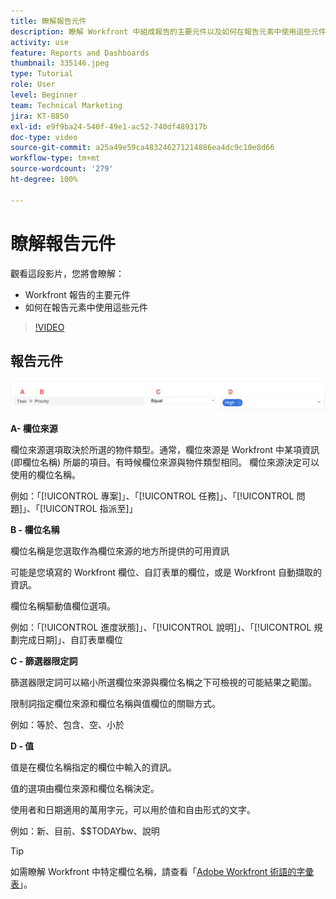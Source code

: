 ```yaml
---
title: 瞭解報告元件
description: 瞭解 Workfront 中組成報告的主要元件以及如何在報告元素中使用這些元件。
activity: use
feature: Reports and Dashboards
thumbnail: 335146.jpeg
type: Tutorial
role: User
level: Beginner
team: Technical Marketing
jira: KT-8850
exl-id: e9f9ba24-540f-49e1-ac52-740df489317b
doc-type: video
source-git-commit: a25a49e59ca483246271214886ea4dc9c10e8d66
workflow-type: tm+mt
source-wordcount: '279'
ht-degree: 100%

---
```


# 瞭解報告元件

觀看這段影片，您將會瞭解：

* Workfront 報告的主要元件
* 如何在報告元素中使用這些元件

>[!VIDEO](https://video.tv.adobe.com/v/335146/?quality=12&learn=on)

## 報告元件

![影像顯示建立篩選器的畫面](assets/reporting-components-1.png)

**A- 欄位來源**

欄位來源選項取決於所選的物件類型。通常，欄位來源是 Workfront 中某項資訊 (即欄位名稱) 所屬的項目。有時候欄位來源與物件類型相同。
欄位來源決定可以使用的欄位名稱。

例如：「[!UICONTROL  專案]」、「[!UICONTROL 任務]」、「[!UICONTROL 問題]」、「[!UICONTROL 指派至]」

**B - 欄位名稱**

欄位名稱是您選取作為欄位來源的地方所提供的可用資訊

可能是您填寫的 Workfront 欄位、自訂表單的欄位，或是 Workfront 自動擷取的資訊。

欄位名稱驅動值欄位選項。

例如：「[!UICONTROL 進度狀態]」、「[!UICONTROL 說明]」、「[!UICONTROL 規劃完成日期]」、自訂表單欄位

**C - 篩選器限定詞**

篩選器限定詞可以縮小所選欄位來源與欄位名稱之下可檢視的可能結果之範圍。

限制詞指定欄位來源和欄位名稱與值欄位的關聯方式。

例如：等於、包含、空、小於

**D - 值**

值是在欄位名稱指定的欄位中輸入的資訊。

值的選項由欄位來源和欄位名稱決定。

使用者和日期適用的萬用字元，可以用於值和自由形式的文字。

例如：新、目前、$$TODAYbw、說明

>[!TIP]
>
>如需瞭解 Workfront 中特定欄位名稱，請查看「[Adobe Workfront 術語的字彙表](https://experienceleague.adobe.com/docs/workfront/using/basics/workfront-terminology-glossary.html?lang=zh-Hant)」。

